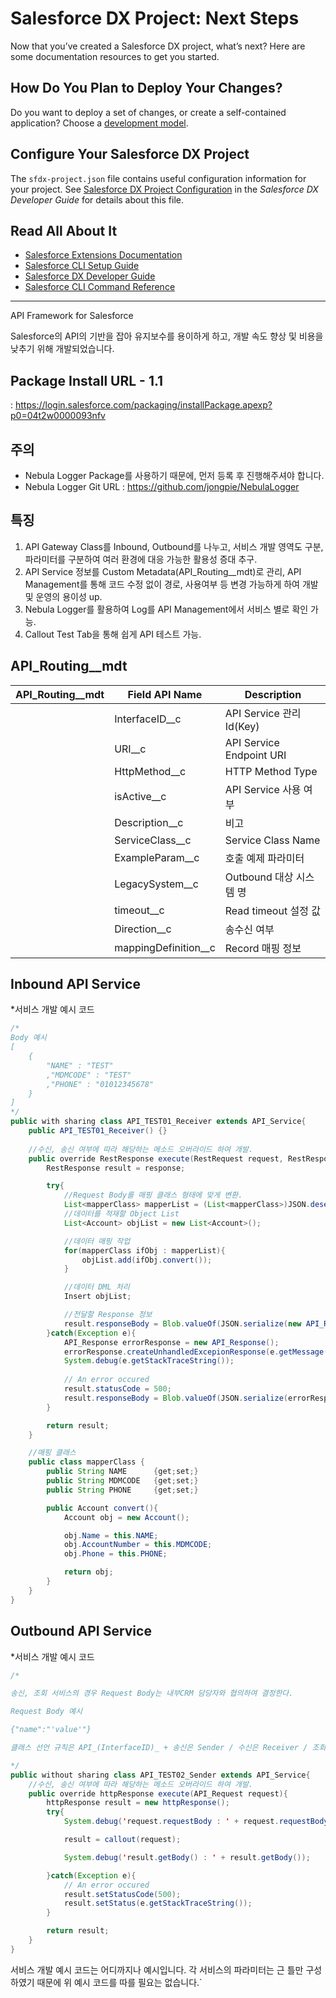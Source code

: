 # Salesforce DX Project: Next Steps

Now that you’ve created a Salesforce DX project, what’s next? Here are some documentation resources to get you started.

## How Do You Plan to Deploy Your Changes?

Do you want to deploy a set of changes, or create a self-contained application? Choose a [development model](https://developer.salesforce.com/tools/vscode/en/user-guide/development-models).

## Configure Your Salesforce DX Project

The `sfdx-project.json` file contains useful configuration information for your project. See [Salesforce DX Project Configuration](https://developer.salesforce.com/docs/atlas.en-us.sfdx_dev.meta/sfdx_dev/sfdx_dev_ws_config.htm) in the _Salesforce DX Developer Guide_ for details about this file.

## Read All About It

- [Salesforce Extensions Documentation](https://developer.salesforce.com/tools/vscode/)
- [Salesforce CLI Setup Guide](https://developer.salesforce.com/docs/atlas.en-us.sfdx_setup.meta/sfdx_setup/sfdx_setup_intro.htm)
- [Salesforce DX Developer Guide](https://developer.salesforce.com/docs/atlas.en-us.sfdx_dev.meta/sfdx_dev/sfdx_dev_intro.htm)
- [Salesforce CLI Command Reference](https://developer.salesforce.com/docs/atlas.en-us.sfdx_cli_reference.meta/sfdx_cli_reference/cli_reference.htm)

---

API Framework for Salesforce

Salesforce의 API의 기반을 잡아 유지보수를 용이하게 하고, 개발 속도 향상 및 비용을 낮추기 위해 개발되었습니다.

## Package Install URL - 1.1 
: https://login.salesforce.com/packaging/installPackage.apexp?p0=04t2w0000093nfv

## 주의

- Nebula Logger Package를 사용하기 때문에, 먼저 등록 후 진행해주셔야 합니다.
- Nebula Logger Git URL : https://github.com/jongpie/NebulaLogger

## 특징

1. API Gateway Class를 Inbound, Outbound를 나누고, 서비스 개발 영역도 구분, 파라미터를 구분하여 여러 환경에 대응 가능한 활용성 증대 추구.
2. API Service 정보를 Custom Metadata(API_Routing__mdt)로 관리, API Management를 통해 코드 수정 없이 경로, 사용여부 등 변경 가능하게 하여 개발 및 운영의 용이성 up.
3. Nebula Logger를 활용하여 Log를 API Management에서 서비스 별로 확인 가능.
4. Callout Test Tab을 통해 쉽게 API 테스트 가능.

## API_Routing__mdt

<table>
    <thead>
        <tr>
            <th>API_Routing__mdt</th>
            <th>Field API Name</th>
            <th>Description</th>
        </tr>
    </thead>
    <tbody>
        <tr>
            <td></td>
            <td>InterfaceID__c</td>
            <td>API Service 관리 Id(Key)</td>
        </tr>
        <tr>
            <td></td>
            <td>URI__c</td>
            <td>API Service Endpoint URI</td>
        </tr>
        <tr>
            <td></td>
            <td>HttpMethod__c</td>
            <td>HTTP Method Type</td>
        </tr>
        <tr>
            <td></td>
            <td>isActive__c</td>
            <td>API Service 사용 여부</td>
        </tr>
        <tr>
            <td></td>
            <td>Description__c</td>
            <td>비고</td>
        </tr>
        <tr>
            <td></td>
            <td>ServiceClass__c</td>
            <td>Service Class Name</td>
        </tr>
        <tr>
            <td></td>
            <td>ExampleParam__c</td>
            <td>호출 예제 파라미터</td>
        </tr>
        <tr>
            <td></td>
            <td>LegacySystem__c</td>
            <td>Outbound 대상 시스템 명</td>
        </tr>
        <tr>
            <td></td>
            <td>timeout__c</td>
            <td>Read timeout 설정 값</td>
        </tr>
        <tr>
            <td></td>
            <td>Direction__c</td>
            <td>송수신 여부</td>
        </tr>
        <tr>
            <td></td>
            <td>mappingDefinition__c</td>
            <td>Record 매핑 정보</td>
        </tr>
    </tbody>
</table>

## Inbound API Service

*서비스 개발 예시 코드
```java
/*
Body 예시
[
    {
        "NAME" : "TEST"
        ,"MDMCODE" : "TEST"
        ,"PHONE" : "01012345678"
    }
]
*/
public with sharing class API_TEST01_Receiver extends API_Service{
    public API_TEST01_Receiver() {}
    
    //수신, 송신 여부에 따라 해당하는 메소드 오버라이드 하여 개발.
    public override RestResponse execute(RestRequest request, RestResponse response){
        RestResponse result = response;

        try{
            //Request Body를 매핑 클래스 형태에 맞게 변환.
            List<mapperClass> mapperList = (List<mapperClass>)JSON.deserialize(request.requestBody.toString(), List<mapperClass>.class);
            //데이터를 적재할 Object List
            List<Account> objList = new List<Account>();

            //데이터 매핑 작업
            for(mapperClass ifObj : mapperList){
                objList.add(ifObj.convert());
            }

            //데이터 DML 처리
            Insert objList;

            //전달할 Response 정보
            result.responseBody = Blob.valueOf(JSON.serialize(new API_Response(objList)));
        }catch(Exception e){
            API_Response errorResponse = new API_Response();
            errorResponse.createUnhandledExcepionResponse(e.getMessage());
            System.debug(e.getStackTraceString());
            
            // An error occured
            result.statusCode = 500;
            result.responseBody = Blob.valueOf(JSON.serialize(errorResponse));
        }

        return result;
    }

    //매핑 클래스
    public class mapperClass {
        public String NAME      {get;set;}
        public String MDMCODE   {get;set;}
        public String PHONE     {get;set;}

        public Account convert(){
            Account obj = new Account();

            obj.Name = this.NAME;
            obj.AccountNumber = this.MDMCODE;
            obj.Phone = this.PHONE;

            return obj;
        }
    }
}
```

## Outbound API Service

*서비스 개발 예시 코드
```java
/*

송신, 조회 서비스의 경우 Request Body는 내부CRM 담당자와 협의하여 결정한다.

Request Body 예시

{"name":"'value'"}

클래스 선언 규칙은 API_(InterfaceID)_ + 송신은 Sender / 수신은 Receiver / 조회는 Search로 한다.

*/
public without sharing class API_TEST02_Sender extends API_Service{
    //수신, 송신 여부에 따라 해당하는 메소드 오버라이드 하여 개발.
    public override httpResponse execute(API_Request request){
        httpResponse result = new httpResponse();
        try{
            System.debug('request.requestBody : ' + request.requestBody);

            result = callout(request);

            System.debug('result.getBody() : ' + result.getBody());

        }catch(Exception e){
            // An error occured
            result.setStatusCode(500);
            result.setStatus(e.getStackTraceString());
        }

        return result;
    }
}
```

서비스 개발 예시 코드는 어디까지나 예시입니다. 각 서비스의 파라미터는 근 틀만 구성하였기 때문에
위 예시 코드를 따를 필요는 없습니다.`